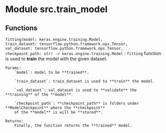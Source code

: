 Module src.train_model
======================

Functions
---------

    
`fitting(model: keras.engine.training.Model, train_dataset: tensorflow.python.framework.ops.Tensor, val_dataset: tensorflow.python.framework.ops.Tensor, checkpoint_path: str) ‑> keras.engine.training.Model`
:   `fitting` function is used to **train** the model with the given dataset.

    Params:
        `model`: model to be **trained**.
    
        `train_dataset`: train_dataset is used to **train** the model.
    
        `val_dataset`: val_dataset is used to **validate** the **training** of the **model**.
    
        `checkpoint_path`: **checkpoint_path** is folders under **ModelCheckpoint** where the **checkpoint**
        of the **model** is will be **stored**.
    
    Returns:
        Finally, the function returns the **trained** model.